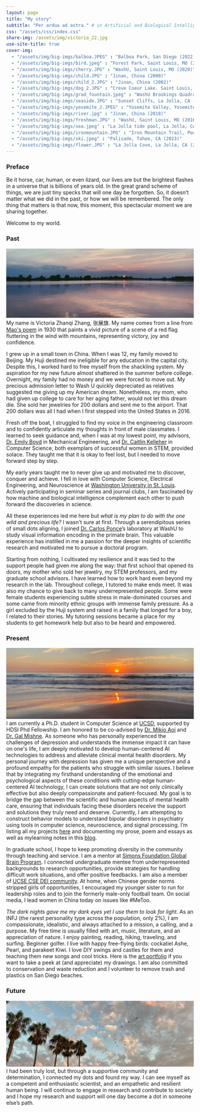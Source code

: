 ```yaml
---
layout: page
title: "My story"
subtitle: "Per ardua ad astra." # in Artificial and Biological Intelligence
css: "/assets/css/index.css"
share-img: /assets/img/victoria_22.jpg
use-site-title: true
cover-img:
  - "/assets/img/big-imgs/balboa.JPEG" : "Balboa Park, San Diego (2022)"
  - "/assets/img/big-imgs/bird.jpeg" : "Forest Park, Saint Louis, MO (2021)"
  - "/assets/img/big-imgs/cherry.JPG" : "WashU, Saint Louis, MO (2020)"
  - "/assets/img/big-imgs/child.JPG" : "Jinan, China (2000)"
  - "/assets/img/big-imgs/child_2.JPG" : "Jinan, China (2002)"
  - "/assets/img/big-imgs/dog_2.JPG" : "Creve Coeur Lake. Saint Louis, MO (2018)"
  - "/assets/img/big-imgs/grad_fountain.jpeg" : "WashU Brookings Quadrangle, Saint Louis, MO (2020)"
  - "/assets/img/big-imgs/seaside.JPG" : "Sunset Cliffs, La Jolla, CA (2021)"
  - "/assets/img/big-imgs/yosemite_2.JPEG" : "Yosemite Valley, Yosemite National Park, CA (2022)"
  - "/assets/img/big-imgs/river.jpg" : "Jinan, China (2018)"
  - "/assets/img/big-imgs/freshman.JPG" : "WashU, Saint Louis, MO (2016)"
  - "/assets/img/big-imgs/sea.jpeg" : "La Jolla tide pool, La Jolla, CA (2022)"
  - "/assets/img/big-imgs/ironmountain.JPG" : "Iron Mountain Trail, Poway, CA (2023)"
  - "/assets/img/big-imgs/ski.jpeg" : "Palisade, Tahoe, CA (2023)"
  - "/assets/img/big-imgs/flower.JPG" : "La Jolla Cove, La Jolla, CA (2021)"
---
```

<!-- Google tag (gtag.js) -->
<script async src="https://www.googletagmanager.com/gtag/js?id=G-Y06S3E3WTE"></script>
<script>
  window.dataLayer = window.dataLayer || [];
  function gtag(){dataLayer.push(arguments);}
  gtag('js', new Date());

  gtag('config', 'G-Y06S3E3WTE');
</script>

<script src="https://ajax.googleapis.com/ajax/libs/jquery/3.4.1/jquery.min.js"></script>
### Preface
Be it horse, car, human, or even lizard, our lives are but the brightest flashes in a universe that is billions of years old. In the great grand scheme of things, we are just tiny specks that will one day be forgotten. So, it doesn’t matter what we did in the past, or how we will be remembered. The only thing that matters is that now, this moment, this spectacular moment we are sharing together. 

Welcome to my world.

### Past
![Creve Coer Lake, St. Louis (2018)](assets/img/photograph/creve_coer_cropped.jpeg)
My name is Victoria Zhanqi Zhang, 张展旗. My name comes from a line from [Mao's poem](https://baike.baidu.com/item/%E5%A6%82%E6%A2%A6%E4%BB%A4%C2%B7%E5%85%83%E6%97%A6/5962399) in 1930 that paints a vivid picture of a scene of a red flag fluttering in the wind with mountains, representing victory, joy and confidence.

I grew up in a small town in China. When I was 12, my family moved to Beijing. My Huji destined me ineligible for any education in the capital city. Despite this, I worked hard to free myself from the shackling system. My aspiration for my new future almost shattered in the summer before college. Overnight, my family had no money and we were forced to move out. My precious admission letter to Wash U quickly depreciated as relatives suggested me giving up my American dream. Nonetheless, my mom, who had given up college to care for her aging father, would not let this dream die. She sold her jewelries for 200 dollars and sent me to the airport. That 200 dollars was all I had when I first stepped into the United States in 2016.

Fresh off the boat, I struggled to find my voice in the engineering classroom and to confidently articulate my thoughts in front of male classmates. I learned to seek guidance and, when I was at my lowest point, my advisors, [Dr. Emily Boyd](https://engineering.wustl.edu/faculty/Emily-Boyd.html) in Mechanical Engineering, and [Dr. Caitlin Kelleher](https://engineering.wustl.edu/faculty/Caitlin-Kelleher.html) in Computer Science, both exemplars of successful women in STEM, provided solace. They taught me that it is okay to feel lost, but I needed to move forward step by step.

My early years taught me to never give up and motivated me to discover, conquer and achieve. I fell in love with Computer Science, Electrical Engineering, and Neuroscience at [Washington University in St. Louis](https://wustl.edu/). Actively participating in seminar series and journal clubs, I am fascinated by how machine and biological intelligence complement each other to push forward the discoveries in science.

All these experiences led me here but *what is my plan to do with the one wild and precious life?* I wasn't sure at first. Through a serendipitous series of small dots aligning, I joined [Dr. Carlos Ponce](https://ponce.hms.harvard.edu/)’s laboratory at WashU to study visual information encoding in the primate brain. This valuable experience has instilled in me a passion for the deeper insights of scientific research and motivated me to pursue a doctoral program.

Starting from nothing, I cultivated my resilience and it was tied to the support people had given me along the way: that first school that opened its doors, my mother who sold her jewelry, my STEM professors, and my graduate school advisors. I have learned how to work hard even beyond my research in the lab. Throughout college, I tutored to make ends meet. It was also my chance to give back to many underrepresented people. Some were female students experiencing subtle stress in male-dominated courses and some came from minority ethnic groups with immense family pressure. As a girl excluded by the Huji system and raised in a family that longed for a boy, I related to their stories. My tutoring sessions became a place for my students to get homework help but also to be heard and empowered. 

### Present
![Santa Monica, LA (2022)](assets/img/photograph/sea_cropped.jpeg)
I am currently a Ph.D. student in Computer Science at [UCSD](https://ucsd.edu/), supported by HDSI Phd Fellowship. I am honored to be co-advised by [Dr. Mikio Aoi](https://aoilab.biosci.ucsd.edu/) and [Dr. Gal Mishne](http://mishne.ucsd.edu/). As someone who has personally experienced the challenges of depression and understands the immense impact it can have on one's life, I am deeply motivated to develop human-centered AI technologies to address and alleviate clinical mental health disorders. My personal journey with depression has given me a unique perspective and a profound empathy for the patients who struggle with similar issues. I believe that by integrating my firsthand understanding of the emotional and psychological aspects of these conditions with cutting-edge human-centered AI technology, I can create solutions that are not only clinically effective but also deeply compassionate and patient-focused. My goal is to bridge the gap between the scientific and human aspects of mental health care, ensuring that individuals facing these disorders receive the support and solutions they truly need and deserve. Currently, I am attempting to construct behavior models to understand bipolar disorders in psychiatry using tools in computer science, neuroscience, and signal processing. I’m listing all my projects [here](https://zhanqizhang66.github.io/publications/) and documenting my prose, poem and essays as well as mylearning notes in this [blog](https://zhanqizhang66.github.io/blog/).   

In graduate school, I hope to keep promoting diversity in the community through teaching and service. I am a mentor at [Simons Foundation Global Brain Program](https://www.simonsfoundation.org/collaborations/global-brain/people/?category=global-brain-surf-mentors&type=global-brain-fellows). I connected undergraduate mentee from underrepresented backgrounds to research opportunities, provide strategies for handling difficult work situations, and offer positive feedbacks. I am also a member of [UCSE CSE DEI community](https://cse.ucsd.edu/diversity/cse-dei-committee). At home, when Chinese gender norms stripped girls of opportunities, I encouraged my younger sister to run for leadership roles and to join the formerly male-only
football team. On social media, I lead women in China today on issues like #MeToo.

*The dark nights gave me my dark eyes yet I use them to look for light.* As an INFJ (the rarest personality type across the population, only 2%), I am compassionate, idealistic, and always attached to a mission, a calling, and a purpose. My free time is usually filled with art, music, literature, and an appreciation of nature. I enjoy painting, reading, hiking, traveling, and surfing. Beginner golfer. I live with happy free-flying birds: cockatiel Ashe, Pearl, and parakeet Kiwi. I love DIY swings and castles for them and teaching them new songs and cool tricks. Here is the [art portfolio](https://zhanqizhang66.github.io/art/) if you want to take a peek at (and appreciate) my drawings. I am also committed to conservation and waste reduction and I volunteer to remove trash and plastics on San Diego beaches. 


### Future
![La Jolla, San Diego (2021)](assets/img/photograph/sky_cropped.jpeg)
I had been truly lost, but through a supportive community and determination, I connected my
dots and found my way. I can see myself as a
competent and enthusiastic scientist, and an empathetic and resilient human being. I will
continue to engage in research and contribute to society and I hope my research and support
will one day become a dot in someone else’s path.
